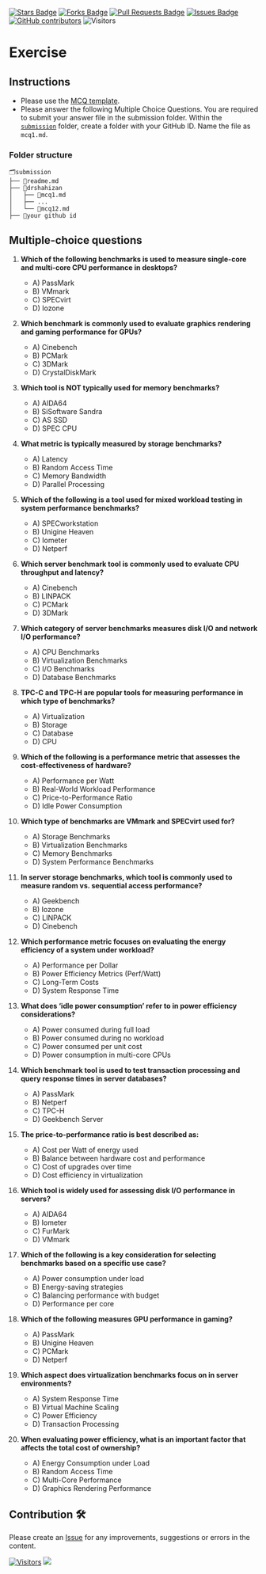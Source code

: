 <a href="https://github.com/drshahizan/computer-system/stargazers"><img src="https://img.shields.io/github/stars/drshahizan/computer-system" alt="Stars Badge"/></a>
<a href="https://github.com/drshahizan/computer-system/network/members"><img src="https://img.shields.io/github/forks/drshahizan/computer-system" alt="Forks Badge"/></a>
<a href="https://github.com/drshahizan/computer-system/pulls"><img src="https://img.shields.io/github/issues-pr/drshahizan/computer-system" alt="Pull Requests Badge"/></a>
<a href="https://github.com/drshahizan/computer-system"><img src="https://img.shields.io/github/issues/drshahizan/computer-system" alt="Issues Badge"/></a>
<a href="https://github.com/drshahizan/computer-system/graphs/contributors"><img alt="GitHub contributors" src="https://img.shields.io/github/contributors/drshahizan/computer-system?color=2b9348"></a>
![Visitors](https://api.visitorbadge.io/api/visitors?path=https%3A%2F%2Fgithub.com%2Fdrshahizan%2Fcomputer-system&labelColor=%23d9e3f0&countColor=%23697689&style=flat)

# Exercise

## Instructions
- Please use the [MCQ template](mcq_template.md).
- Please answer the following Multiple Choice Questions. You are required to submit your answer file in the submission folder. Within the [`submission`](submission/) folder, create a folder with your GitHub ID. Name the file as `mcq1.md`.

### Folder structure

```
🗂️submission
├── 📄readme.md
├── 📁drshahizan
│   ├── 📄mcq1.md
│   ├── ...
│   └── 📄mcq12.md
├── 📁your github id
```
## Multiple-choice questions

1. **Which of the following benchmarks is used to measure single-core and multi-core CPU performance in desktops?**
   - A) PassMark
   - B) VMmark
   - C) SPECvirt
   - D) Iozone

2. **Which benchmark is commonly used to evaluate graphics rendering and gaming performance for GPUs?**
   - A) Cinebench
   - B) PCMark
   - C) 3DMark
   - D) CrystalDiskMark

3. **Which tool is NOT typically used for memory benchmarks?**
   - A) AIDA64
   - B) SiSoftware Sandra
   - C) AS SSD
   - D) SPEC CPU

4. **What metric is typically measured by storage benchmarks?**
   - A) Latency
   - B) Random Access Time
   - C) Memory Bandwidth
   - D) Parallel Processing

5. **Which of the following is a tool used for mixed workload testing in system performance benchmarks?**
   - A) SPECworkstation
   - B) Unigine Heaven
   - C) Iometer
   - D) Netperf

6. **Which server benchmark tool is commonly used to evaluate CPU throughput and latency?**
   - A) Cinebench
   - B) LINPACK
   - C) PCMark
   - D) 3DMark

7. **Which category of server benchmarks measures disk I/O and network I/O performance?**
   - A) CPU Benchmarks
   - B) Virtualization Benchmarks
   - C) I/O Benchmarks
   - D) Database Benchmarks

8. **TPC-C and TPC-H are popular tools for measuring performance in which type of benchmarks?**
   - A) Virtualization
   - B) Storage
   - C) Database
   - D) CPU

9. **Which of the following is a performance metric that assesses the cost-effectiveness of hardware?**
   - A) Performance per Watt
   - B) Real-World Workload Performance
   - C) Price-to-Performance Ratio
   - D) Idle Power Consumption

10. **Which type of benchmarks are VMmark and SPECvirt used for?**
    - A) Storage Benchmarks
    - B) Virtualization Benchmarks
    - C) Memory Benchmarks
    - D) System Performance Benchmarks

11. **In server storage benchmarks, which tool is commonly used to measure random vs. sequential access performance?**
    - A) Geekbench
    - B) Iozone
    - C) LINPACK
    - D) Cinebench

12. **Which performance metric focuses on evaluating the energy efficiency of a system under workload?**
    - A) Performance per Dollar
    - B) Power Efficiency Metrics (Perf/Watt)
    - C) Long-Term Costs
    - D) System Response Time

13. **What does ‘idle power consumption’ refer to in power efficiency considerations?**
    - A) Power consumed during full load
    - B) Power consumed during no workload
    - C) Power consumed per unit cost
    - D) Power consumption in multi-core CPUs

14. **Which benchmark tool is used to test transaction processing and query response times in server databases?**
    - A) PassMark
    - B) Netperf
    - C) TPC-H
    - D) Geekbench Server

15. **The price-to-performance ratio is best described as:**
    - A) Cost per Watt of energy used
    - B) Balance between hardware cost and performance
    - C) Cost of upgrades over time
    - D) Cost efficiency in virtualization

16. **Which tool is widely used for assessing disk I/O performance in servers?**
    - A) AIDA64
    - B) Iometer
    - C) FurMark
    - D) VMmark

17. **Which of the following is a key consideration for selecting benchmarks based on a specific use case?**
    - A) Power consumption under load
    - B) Energy-saving strategies
    - C) Balancing performance with budget
    - D) Performance per core

18. **Which of the following measures GPU performance in gaming?**
    - A) PassMark
    - B) Unigine Heaven
    - C) PCMark
    - D) Netperf

19. **Which aspect does virtualization benchmarks focus on in server environments?**
    - A) System Response Time
    - B) Virtual Machine Scaling
    - C) Power Efficiency
    - D) Transaction Processing

20. **When evaluating power efficiency, what is an important factor that affects the total cost of ownership?**
    - A) Energy Consumption under Load
    - B) Random Access Time
    - C) Multi-Core Performance
    - D) Graphics Rendering Performance


## Contribution 🛠️
Please create an [Issue](https://github.com/drshahizan/computer-system/issues) for any improvements, suggestions or errors in the content.

[![Visitors](https://api.visitorbadge.io/api/visitors?path=https%3A%2F%2Fgithub.com%2Fdrshahizan&labelColor=%23697689&countColor=%23555555&style=plastic)](https://visitorbadge.io/status?path=https%3A%2F%2Fgithub.com%2Fdrshahizan)
![](https://hit.yhype.me/github/profile?user_id=81284918)


